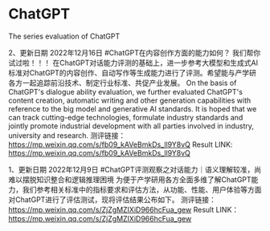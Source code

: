 # ChatGPT
The series evaluation of ChatGPT

2、更新日期 2022年12月16日
#ChatGPT在内容创作方面的能力如何？
我们帮你试过啦！！！
在ChatGPT对话能力评测的基础上，进一步参考大模型和生成式AI标准对ChatGPT的内容创作、自动写作等生成能力进行了评测。希望能与产学研各方一起追踪前沿技术、制定行业标准、共促产业发展。
On the basis of ChatGPT's dialogue ability evaluation, we further evaluated ChatGPT's content creation, automatic writing and other generation capabilities with reference to the big model and generative AI standards. It is hoped that we can track cutting-edge technologies, formulate industry standards and jointly promote industrial development with all parties involved in industry, university and research.
测评链接：https://mp.weixin.qq.com/s/fb09_kAVeBmkDs_ll9Y8vQ
Result LINK: https://mp.weixin.qq.com/s/fb09_kAVeBmkDs_ll9Y8vQ

1、更新日期 2022年12月9日
#ChatGPT评测观察之对话能力｜语义理解较准，尚难以摆脱知识整合和逻辑推理困境
为便于产学研用各方全面多维了解ChatGPT能力，我们参考相关标准中的指标要求和评估方法，从功能、性能、用户体验等方面对ChatGPT进行了评估测试，现将评估结果公布如下。
测评链接：https://mp.weixin.qq.com/s/ZjZgMZIXiD966hcFua_gew
Result LINK：https://mp.weixin.qq.com/s/ZjZgMZIXiD966hcFua_gew
